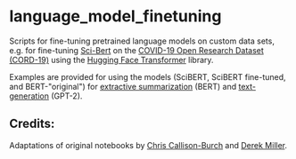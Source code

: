 # language_model_finetuning
Scripts for fine-tuning pretrained language models on custom data sets, e.g. for fine-tuning [Sci-Bert](https://github.com/allenai/scibert) on the [COVID-19 Open Research Dataset (CORD-19)](https://www.kaggle.com/allen-institute-for-ai/CORD-19-research-challenge) using the [Hugging Face Transformer](https://github.com/huggingface/transformers) library.

Examples are provided for using the models (SciBERT, SciBERT fine-tuned, and BERT-"original") for [extractive summarization](https://github.com/Nikoschenk/language_model_finetuning/blob/master/scibert_summaries.ipynb) (BERT) and [text-generation](https://github.com/Nikoschenk/language_model_finetuning/blob/master/gpt2_fine_tuner.ipynb) (GPT-2).

## Credits:
Adaptations of original notebooks by [Chris Callison-Burch](https://github.com/computational-linguistics-class/computational-linguistics-class.github.io) and [Derek Miller](https://github.com/dmmiller612/bert-extractive-summarizer).
